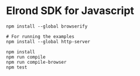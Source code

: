 # Elrond SDK for Javascript

```
npm install --global browserify

# For running the examples
npm install --global http-server

npm install
npm run compile
npm run compile-browser
npm test
```
